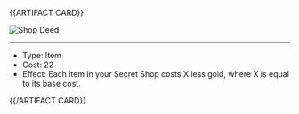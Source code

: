<!-- ======================================

How to Contribute: https://ggs.wiki/r/howto

Artifact-specific info: https://github.com/GGS-ORG/artifact/blob/master/README.md

====================================== -->


{{ARTIFACT CARD}}

<!-- Card image goes here. -->

![Shop Deed](https://i.imgur.com/NwFcFZE.jpg)

---

<!-- Card description goes here. -->

* Type: Item
* Cost: 22
* Effect: Each item in your Secret Shop costs X less gold, where X is equal to its base cost.

{{/ARTIFACT CARD}}
